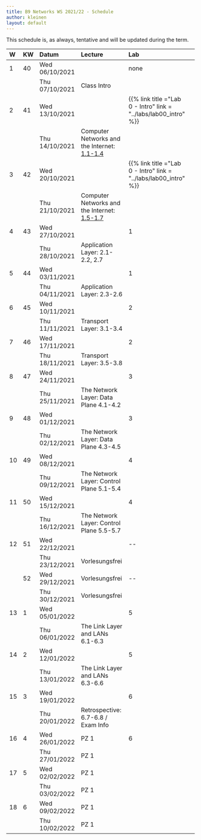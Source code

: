 ```yaml
---
title: B9 Networks WS 2021/22 - Schedule
author: kleinen
layout: default
---
```

This schedule is, as always, tentative and will be updated during the term.

| W  | KW | Datum          | Lecture                                                                                        | Lab                                                              |  |
|:---|:---|:---------------|:-----------------------------------------------------------------------------------------------|:-----------------------------------------------------------------|:-|
| 1  | 40 | Wed 06/10/2021 |                                                                                                | none                                                             |  |
|    |    | Thu 07/10/2021 | Class Intro                                                                                    |                                                                  |  |
| 2  | 41 | Wed 13/10/2021 |                                                                                                | {{% link title ="Lab 0 - Intro" link = "../labs/lab00_intro" %}} |  |
|    |    | Thu 14/10/2021 | Computer Networks and the Internet: [1.1-1.4](https://gaia.cs.umass.edu/kurose_ross/videos/1/) |                                                                  |  |
| 3  | 42 | Wed 20/10/2021 |                                                                                                | {{% link title ="Lab 0 - Intro" link = "../labs/lab00_intro" %}} |  |
|    |    | Thu 21/10/2021 | Computer Networks and the Internet: [1.5-1.7](https://gaia.cs.umass.edu/kurose_ross/videos/1/) |                                                                  |  |
| 4  | 43 | Wed 27/10/2021 |                                                                                                | 1                                                                |  |
|    |    | Thu 28/10/2021 | Application Layer: 2.1-2.2, 2.7                                                                |                                                                  |  |
| 5  | 44 | Wed 03/11/2021 |                                                                                                | 1                                                                |  |
|    |    | Thu 04/11/2021 | Application Layer: 2.3-2.6                                                                     |                                                                  |  |
| 6  | 45 | Wed 10/11/2021 |                                                                                                | 2                                                                |  |
|    |    | Thu 11/11/2021 | Transport Layer: 3.1-3.4                                                                       |                                                                  |  |
| 7  | 46 | Wed 17/11/2021 |                                                                                                | 2                                                                |  |
|    |    | Thu 18/11/2021 | Transport Layer: 3.5-3.8                                                                       |                                                                  |  |
| 8  | 47 | Wed 24/11/2021 |                                                                                                | 3                                                                |  |
|    |    | Thu 25/11/2021 | The Network Layer: Data Plane 4.1-4.2                                                          |                                                                  |  |
| 9  | 48 | Wed 01/12/2021 |                                                                                                | 3                                                                |  |
|    |    | Thu 02/12/2021 | The Network Layer: Data Plane 4.3-4.5                                                          |                                                                  |  |
| 10 | 49 | Wed 08/12/2021 |                                                                                                | 4                                                                |  |
|    |    | Thu 09/12/2021 | The Network Layer: Control Plane 5.1-5.4                                                       |                                                                  |  |
| 11 | 50 | Wed 15/12/2021 |                                                                                                | 4                                                                |  |
|    |    | Thu 16/12/2021 | The Network Layer: Control Plane 5.5-5.7                                                       |                                                                  |  |
| 12 | 51 | Wed 22/12/2021 |                                                                                                | --                                                               |  |
|    |    | Thu 23/12/2021 | Vorlesungsfrei                                                                                 |                                                                  |  |
|    | 52 | Wed 29/12/2021 | Vorlesungsfrei                                                                                 | --                                                               |  |
|    |    | Thu 30/12/2021 | Vorlesungsfrei                                                                                 |                                                                  |  |
| 13 | 1  | Wed 05/01/2022 |                                                                                                | 5                                                                |  |
|    |    | Thu 06/01/2022 | The Link Layer and LANs 6.1-6.3                                                                |                                                                  |  |
| 14 | 2  | Wed 12/01/2022 |                                                                                                | 5                                                                |  |
|    |    | Thu 13/01/2022 | The Link Layer and LANs 6.3-6.6                                                                |                                                                  |  |
| 15 | 3  | Wed 19/01/2022 |                                                                                                | 6                                                                |  |
|    |    | Thu 20/01/2022 | Retrospective: 6.7-6.8 / Exam Info                                                             |                                                                  |  |
| 16 | 4  | Wed 26/01/2022 | PZ 1                                                                                           | 6                                                                |  |
|    |    | Thu 27/01/2022 | PZ 1                                                                                           |                                                                  |  |
| 17 | 5  | Wed 02/02/2022 | PZ 1                                                                                           |                                                                  |  |
|    |    | Thu 03/02/2022 | PZ 1                                                                                           |                                                                  |  |
| 18 | 6  | Wed 09/02/2022 | PZ 1                                                                                           |                                                                  |  |
|    |    | Thu 10/02/2022 | PZ 1                                                                                           |                                                                  |  |
